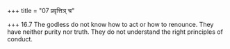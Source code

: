 +++
title = "07 प्रवृत्तिञ् च"

+++
16.7 The godless do not know how to act or how to renounce. They have
neither purity nor truth. They do not understand the right principles of
conduct.
